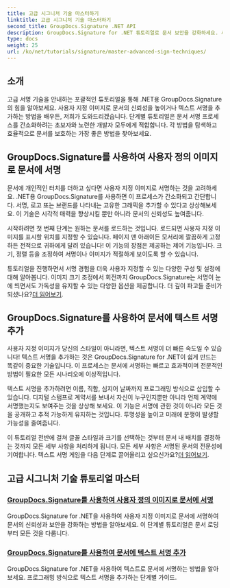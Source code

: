 ```yaml
---
title: 고급 시그니처 기술 마스터하기
linktitle: 고급 시그니처 기술 마스터하기
second_title: GroupDocs.Signature .NET API
description: GroupDocs.Signature for .NET 튜토리얼로 문서 보안을 강화하세요. 사용자 지정 이미지에서 텍스트 서명까지 고급 서명 기술을 배우세요.
type: docs
weight: 25
url: /ko/net/tutorials/signature/master-advanced-sign-techniques/
---
```

## 소개

고급 서명 기술을 안내하는 포괄적인 튜토리얼을 통해 .NET용 GroupDocs.Signature의 힘을 알아보세요. 사용자 지정 이미지로 문서의 신뢰성을 높이거나 텍스트 서명을 추가하는 방법을 배우든, 저희가 도와드리겠습니다. 단계별 튜토리얼은 문서 서명 프로세스를 간소화하려는 초보자와 노련한 개발자 모두에게 적합합니다. 각 방법을 탐색하고 효율적으로 문서를 보호하는 가장 좋은 방법을 찾아보세요. 

## GroupDocs.Signature를 사용하여 사용자 정의 이미지로 문서에 서명
문서에 개인적인 터치를 더하고 싶다면 사용자 지정 이미지로 서명하는 것을 고려하세요. .NET용 GroupDocs.Signature를 사용하면 이 프로세스가 간소화되고 간단합니다. 서명, 로고 또는 브랜드를 나타내는 고유한 그래픽을 추가할 수 있다고 상상해보세요. 이 기술은 시각적 매력을 향상시킬 뿐만 아니라 문서의 신뢰성도 높여줍니다.

시작하려면 첫 번째 단계는 원하는 문서를 로드하는 것입니다. 로드되면 사용자 지정 이미지를 표시할 위치를 지정할 수 있습니다. 페이지 맨 아래이든 모서리에 깔끔하게 고정하든 전적으로 귀하에게 달려 있습니다! 이 기능의 장점은 제공하는 제어 기능입니다. 크기, 정렬 등을 조정하여 서명이나 이미지가 적절하게 보이도록 할 수 있습니다.

튜토리얼을 진행하면서 서명 경험을 더욱 사용자 지정할 수 있는 다양한 구성 및 설정에 대해 알아봅니다. 이미지 크기 조정에서 회전까지 GroupDocs.Signature는 서명이 눈에 띄면서도 가독성을 유지할 수 있는 다양한 옵션을 제공합니다. 더 깊이 파고들 준비가 되셨나요?[더 읽어보기](./sign-documents-with-custom-image/).

## GroupDocs.Signature를 사용하여 문서에 텍스트 서명 추가
사용자 지정 이미지가 당신의 스타일이 아니라면, 텍스트 서명이 더 빠른 속도일 수 있습니다! 텍스트 서명을 추가하는 것은 GroupDocs.Signature for .NET이 쉽게 만드는 똑같이 중요한 기술입니다. 이 프로세스는 문서에 서명하는 빠르고 효과적이며 전문적인 방법이 필요한 모든 시나리오에 이상적입니다.

텍스트 서명을 추가하려면 이름, 직함, 심지어 날짜까지 프로그래밍 방식으로 삽입할 수 있습니다. 디지털 스탬프로 계약서를 보내서 자신이 누구인지뿐만 아니라 언제 계약에 서명했는지도 보여주는 것을 상상해 보세요. 이 기능은 서명에 관한 것이 아니라 모든 것을 공개하고 추적 가능하게 유지하는 것입니다. 투명성을 높이고 미래에 분쟁이 발생할 가능성을 줄여줍니다.

 이 튜토리얼 전반에 걸쳐 글꼴 스타일과 크기를 선택하는 것부터 문서 내 배치를 결정하는 것까지 모든 세부 사항을 처리하게 됩니다. 모든 세부 사항은 서명된 문서의 전문성에 기여합니다. 텍스트 서명 게임을 다음 단계로 끌어올리고 싶으신가요?[더 읽어보기](./add-text-signatures-to-documents/).

## 고급 시그니처 기술 튜토리얼 마스터
### [GroupDocs.Signature를 사용하여 사용자 정의 이미지로 문서에 서명](./sign-documents-with-custom-image/)
GroupDocs.Signature for .NET을 사용하여 사용자 지정 이미지로 문서에 서명하여 문서의 신뢰성과 보안을 강화하는 방법을 알아보세요. 이 단계별 튜토리얼은 문서 로딩부터 모든 것을 다룹니다.
### [GroupDocs.Signature를 사용하여 문서에 텍스트 서명 추가](./add-text-signatures-to-documents/)
GroupDocs.Signature for .NET을 사용하여 텍스트로 문서에 서명하는 방법을 알아보세요. 프로그래밍 방식으로 텍스트 서명을 추가하는 단계별 가이드.